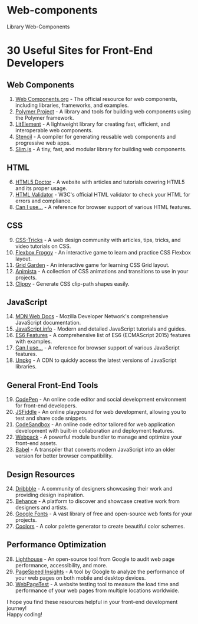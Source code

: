 # Web-components
Library Web-Components
# 30 Useful Sites for Front-End Developers

## Web Components

1. [Web Components.org](https://www.webcomponents.org/) - The official resource for web components, including libraries, frameworks, and examples.
2. [Polymer Project](https://www.polymer-project.org/) - A library and tools for building web components using the Polymer framework.
3. [LitElement](https://lit-element.polymer-project.org/) - A lightweight library for creating fast, efficient, and interoperable web components.
4. [Stencil](https://stenciljs.com/) - A compiler for generating reusable web components and progressive web apps.
5. [Slim.js](https://slimjs.com/) - A tiny, fast, and modular library for building web components.

## HTML

6. [HTML5 Doctor](http://html5doctor.com/) - A website with articles and tutorials covering HTML5 and its proper usage.
7. [HTML Validator](https://validator.w3.org/) - W3C's official HTML validator to check your HTML for errors and compliance.
8. [Can I use...](https://caniuse.com/) - A reference for browser support of various HTML features.

## CSS

9. [CSS-Tricks](https://css-tricks.com/) - A web design community with articles, tips, tricks, and video tutorials on CSS.
10. [Flexbox Froggy](https://flexboxfroggy.com/) - An interactive game to learn and practice CSS Flexbox layout.
11. [Grid Garden](https://cssgridgarden.com/) - An interactive game for learning CSS Grid layout.
12. [Animista](https://animista.net/) - A collection of CSS animations and transitions to use in your projects.
13. [Clippy](https://bennettfeely.com/clippy/) - Generate CSS clip-path shapes easily.

## JavaScript

14. [MDN Web Docs](https://developer.mozilla.org/en-US/docs/Web/JavaScript) - Mozilla Developer Network's comprehensive JavaScript documentation.
15. [JavaScript.info](https://javascript.info/) - Modern and detailed JavaScript tutorials and guides.
16. [ES6 Features](http://es6-features.org/) - A comprehensive list of ES6 (ECMAScript 2015) features with examples.
17. [Can I use...](https://caniuse.com/) - A reference for browser support of various JavaScript features.
18. [Unpkg](https://unpkg.com/) - A CDN to quickly access the latest versions of JavaScript libraries.

## General Front-End Tools

19. [CodePen](https://codepen.io/) - An online code editor and social development environment for front-end developers.
20. [JSFiddle](https://jsfiddle.net/) - An online playground for web development, allowing you to test and share code snippets.
21. [CodeSandbox](https://codesandbox.io/) - An online code editor tailored for web application development with built-in collaboration and deployment features.
22. [Webpack](https://webpack.js.org/) - A powerful module bundler to manage and optimize your front-end assets.
23. [Babel](https://babeljs.io/) - A transpiler that converts modern JavaScript into an older version for better browser compatibility.

## Design Resources

24. [Dribbble](https://dribbble.com/) - A community of designers showcasing their work and providing design inspiration.
25. [Behance](https://www.behance.net/) - A platform to discover and showcase creative work from designers and artists.
26. [Google Fonts](https://fonts.google.com/) - A vast library of free and open-source web fonts for your projects.
27. [Coolors](https://coolors.co/) - A color palette generator to create beautiful color schemes.

## Performance Optimization

28. [Lighthouse](https://developers.google.com/web/tools/lighthouse) - An open-source tool from Google to audit web page performance, accessibility, and more.
29. [PageSpeed Insights](https://developers.google.com/speed/pagespeed/insights/) - A tool by Google to analyze the performance of your web pages on both mobile and desktop devices.
30. [WebPageTest](https://www.webpagetest.org/) - A website testing tool to measure the load time and performance of your web pages from multiple locations worldwide.

I hope you find these resources helpful in your front-end development journey! 
<br>
Happy coding!
